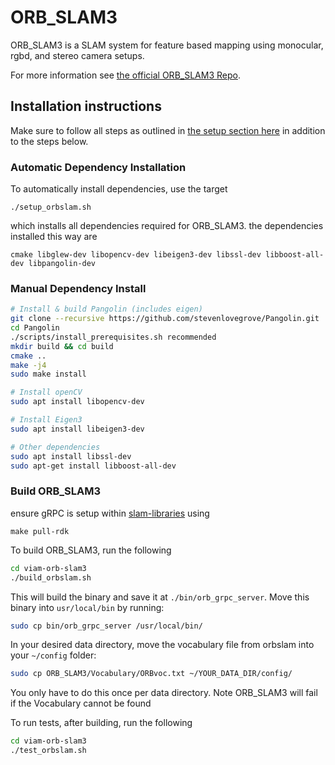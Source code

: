 # ORB_SLAM3

ORB_SLAM3 is a SLAM system for feature based mapping using monocular, rgbd, and stereo camera setups. 

For more information see [the official ORB_SLAM3 Repo](https://github.com/UZ-SLAMLab/ORB_SLAM3).

## Installation instructions
Make sure to follow all steps as outlined in [the setup section here](../../README.md#setup) in addition to the steps below. 

### Automatic Dependency Installation
To automatically install dependencies, use the target 
```
./setup_orbslam.sh
```

which installs all dependencies required for ORB_SLAM3. the dependencies installed this way are
```
cmake libglew-dev libopencv-dev libeigen3-dev libssl-dev libboost-all-dev libpangolin-dev
```
### Manual Dependency Install
```bash
# Install & build Pangolin (includes eigen)
git clone --recursive https://github.com/stevenlovegrove/Pangolin.git
cd Pangolin 
./scripts/install_prerequisites.sh recommended
mkdir build && cd build
cmake ..
make -j4 
sudo make install
```

```bash
# Install openCV
sudo apt install libopencv-dev
```

```bash
# Install Eigen3
sudo apt install libeigen3-dev
```

```bash
# Other dependencies
sudo apt install libssl-dev 
sudo apt-get install libboost-all-dev
```

### Build ORB_SLAM3
ensure gRPC is setup within [slam-libraries](../.) using 
```
make pull-rdk
```

To build ORB_SLAM3, run the following
```bash
cd viam-orb-slam3
./build_orbslam.sh
```

This will build the binary and save it at `./bin/orb_grpc_server`. Move this binary into `usr/local/bin` by running:

```bash
sudo cp bin/orb_grpc_server /usr/local/bin/
```

In your desired data directory, move the vocabulary file from orbslam into your `~/config` folder:  
```bash
sudo cp ORB_SLAM3/Vocabulary/ORBvoc.txt ~/YOUR_DATA_DIR/config/
```
You only have to do this once per data directory. Note ORB_SLAM3 will fail if the Vocabulary cannot be found

To run tests, after building, run the following
```bash
cd viam-orb-slam3
./test_orbslam.sh
```

